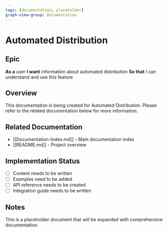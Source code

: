 ```yaml
---
tags: [documentation, placeholder]
graph-view-group: Documentation
---
```


# Automated Distribution

## Epic
**As a** user
**I want** information about automated distribution
**So that** I can understand and use this feature

## Overview

This documentation is being created for Automated Distribution. Please refer to the related documentation below for more information.

## Related Documentation

- [[Documentation-Index.md]] - Main documentation index
- [[README.md]] - Project overview

## Implementation Status

- [ ] Content needs to be written
- [ ] Examples need to be added
- [ ] API reference needs to be created
- [ ] Integration guide needs to be written

## Notes

This is a placeholder document that will be expanded with comprehensive documentation.
